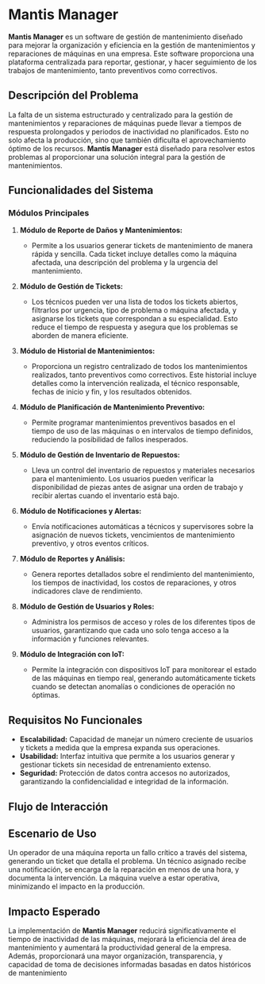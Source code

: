 # Mantis Manager

**Mantis Manager** es un software de gestión de mantenimiento diseñado para mejorar la organización y eficiencia en la gestión de mantenimientos y reparaciones de máquinas en una empresa. Este software proporciona una plataforma centralizada para reportar, gestionar, y hacer seguimiento de los trabajos de mantenimiento, tanto preventivos como correctivos.

## Descripción del Problema

La falta de un sistema estructurado y centralizado para la gestión de mantenimientos y reparaciones de máquinas puede llevar a tiempos de respuesta prolongados y periodos de inactividad no planificados. Esto no solo afecta la producción, sino que también dificulta el aprovechamiento óptimo de los recursos. **Mantis Manager** está diseñado para resolver estos problemas al proporcionar una solución integral para la gestión de mantenimientos.

## Funcionalidades del Sistema

### Módulos Principales

1. **Módulo de Reporte de Daños y Mantenimientos:**
   - Permite a los usuarios generar tickets de mantenimiento de manera rápida y sencilla. Cada ticket incluye detalles como la máquina afectada, una descripción del problema y la urgencia del mantenimiento.

2. **Módulo de Gestión de Tickets:**
   - Los técnicos pueden ver una lista de todos los tickets abiertos, filtrarlos por urgencia, tipo de problema o máquina afectada, y asignarse los tickets que correspondan a su especialidad. Esto reduce el tiempo de respuesta y asegura que los problemas se aborden de manera eficiente.

3. **Módulo de Historial de Mantenimientos:**
   - Proporciona un registro centralizado de todos los mantenimientos realizados, tanto preventivos como correctivos. Este historial incluye detalles como la intervención realizada, el técnico responsable, fechas de inicio y fin, y los resultados obtenidos.

4. **Módulo de Planificación de Mantenimiento Preventivo:**
   - Permite programar mantenimientos preventivos basados en el tiempo de uso de las máquinas o en intervalos de tiempo definidos, reduciendo la posibilidad de fallos inesperados.

5. **Módulo de Gestión de Inventario de Repuestos:**
   - Lleva un control del inventario de repuestos y materiales necesarios para el mantenimiento. Los usuarios pueden verificar la disponibilidad de piezas antes de asignar una orden de trabajo y recibir alertas cuando el inventario está bajo.

6. **Módulo de Notificaciones y Alertas:**
   - Envía notificaciones automáticas a técnicos y supervisores sobre la asignación de nuevos tickets, vencimientos de mantenimiento preventivo, y otros eventos críticos.

7. **Módulo de Reportes y Análisis:**
   - Genera reportes detallados sobre el rendimiento del mantenimiento, los tiempos de inactividad, los costos de reparaciones, y otros indicadores clave de rendimiento.

8. **Módulo de Gestión de Usuarios y Roles:**
   - Administra los permisos de acceso y roles de los diferentes tipos de usuarios, garantizando que cada uno solo tenga acceso a la información y funciones relevantes.

9. **Módulo de Integración con IoT:**
   - Permite la integración con dispositivos IoT para monitorear el estado de las máquinas en tiempo real, generando automáticamente tickets cuando se detectan anomalías o condiciones de operación no óptimas.

## Requisitos No Funcionales

- **Escalabilidad:** Capacidad de manejar un número creciente de usuarios y tickets a medida que la empresa expanda sus operaciones.
- **Usabilidad:** Interfaz intuitiva que permite a los usuarios generar y gestionar tickets sin necesidad de entrenamiento extenso.
- **Seguridad:** Protección de datos contra accesos no autorizados, garantizando la confidencialidad e integridad de la información.

## Flujo de Interacción


## Escenario de Uso

Un operador de una máquina reporta un fallo crítico a través del sistema, generando un ticket que detalla el problema. Un técnico asignado recibe una notificación, se encarga de la reparación en menos de una hora, y documenta la intervención. La máquina vuelve a estar operativa, minimizando el impacto en la producción.

## Impacto Esperado

La implementación de **Mantis Manager** reducirá significativamente el tiempo de inactividad de las máquinas, mejorará la eficiencia del área de mantenimiento y aumentará la productividad general de la empresa. Además, proporcionará una mayor organización, transparencia, y capacidad de toma de decisiones informadas basadas en datos históricos de mantenimiento



